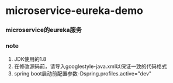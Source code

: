 microservice-eureka-demo
===================================

### microservice的eureka服务

### note
<ol>
<li>JDK使用的1.8</li>
<li>在修改源码前，请导入googlestyle-java.xml以保证一致的代码格式</li>
<li>spring boot启动前配置参数-Dspring.profiles.active="dev"</li>
</ol>
